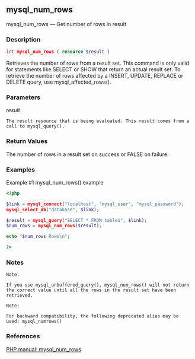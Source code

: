 ## mysql_num_rows

mysql_num_rows — Get number of rows in result


### Description

```php
int mysql_num_rows ( resource $result )
```

Retrieves the number of rows from a result set. This command is only valid for statements like SELECT or SHOW that return an actual result set. To retrieve the number of rows affected by a INSERT, UPDATE, REPLACE or DELETE query, use mysql_affected_rows().

### Parameters

*result*

    The result resource that is being evaluated. This result comes from a call to mysql_query().

### Return Values

The number of rows in a result set on success or FALSE on failure.

### Examples

Example #1 mysql_num_rows() example

```php
<?php

$link = mysql_connect("localhost", "mysql_user", "mysql_password");
mysql_select_db("database", $link);

$result = mysql_query("SELECT * FROM table1", $link);
$num_rows = mysql_num_rows($result);

echo "$num_rows Rows\n";

?>
```

### Notes

    Note:

    If you use mysql_unbuffered_query(), mysql_num_rows() will not return the correct value until all the rows in the result set have been retrieved.

    Note:

    For backward compatibility, the following deprecated alias may be used: mysql_numrows()

### References

[PHP manual: mysql_num_rows](http://www.php.net/manual/en/function.mysql-num-rows.php)